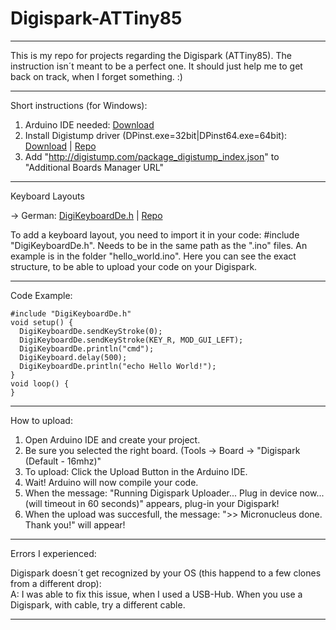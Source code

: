 # Digispark-ATTiny85
---

This is my repo for projects regarding the Digispark (ATTiny85). The instruction isn´t meant to be a perfect one. It should just help me to get back on track, when I forget something. :)

---

Short instructions (for Windows):
1. Arduino IDE needed: [Download](https://www.arduino.cc/en/software)
2. Install Digistump driver (DPinst.exe=32bit|DPinst64.exe=64bit): [Download](https://github.com/digistump/DigistumpArduino/releases/download/1.6.7/Digistump.Drivers.zip) | [Repo](https://github.com/digistump/DigistumpArduino)
3. Add "http://digistump.com/package_digistump_index.json" to "Additional Boards Manager URL"

---

Keyboard Layouts

-> German: [DigiKeyboardDe.h](https://raw.githubusercontent.com/adnanonline/DigistumpArduinoDe/master/digistump-avr/libraries/DigisparkKeyboard/DigiKeyboardDe.h) | [Repo](https://github.com/adnan-alhomssi/DigistumpArduinoDe)

To add a keyboard layout, you need to import it in your code: #include "DigiKeyboardDe.h". Needs to be in the same path as the ".ino" files. An example is in the folder "hello_world.ino". Here you can see the exact structure, to be able to upload your code on your Digispark.

---

Code Example:

    #include "DigiKeyboardDe.h"  
    void setup() {  
      DigiKeyboardDe.sendKeyStroke(0);  
      DigiKeyboardDe.sendKeyStroke(KEY_R, MOD_GUI_LEFT);   
      DigiKeyboardDe.println("cmd");
      DigiKeyboard.delay(500); 
      DigiKeyboardDe.println("echo Hello World!");
    }  
    void loop() {  
    } 

---

How to upload: 

1. Open Arduino IDE and create your project.
2. Be sure you selected the right board. (Tools -> Board -> "Digispark (Default - 16mhz)"
3. To upload: Click the Upload Button in the Arduino IDE.
4. Wait! Arduino will now compile your code.
5. When the message: "Running Digispark Uploader... Plug in device now... (will timeout in 60 seconds)" appears, plug-in your Digispark!
6. When the upload was succesfull, the message: ">> Micronucleus done. Thank you!" will appear!

---

Errors I experienced:

Digispark doesn´t get recognized by your OS (this happend to a few clones from a different drop):\
A: I was able to fix this issue, when I used a USB-Hub. When you use a Digispark, with cable, try a different cable.

---
